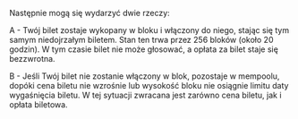 Następnie mogą się wydarzyć dwie rzeczy:

A - Twój bilet zostaje wykopany w bloku i włączony do niego, stając się tym samym niedojrzałym biletem. Stan ten trwa przez 256 bloków (około 20 godzin). W tym czasie bilet nie może głosować, a opłata za bilet staje się bezzwrotna.

B - Jeśli Twój bilet nie zostanie włączony w blok, pozostaje w mempoolu, dopóki cena biletu nie wzrośnie lub wysokość bloku nie osiągnie limitu daty wygaśnięcia biletu. W tej sytuacji zwracana jest zarówno cena biletu, jak i opłata biletowa.
